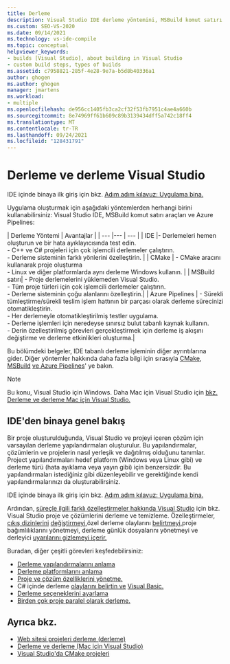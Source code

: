 ```yaml
---
title: Derleme
description: Visual Studio IDE derleme yöntemini, MSBuild komut satırı araçları derleme yöntemini veya uygulama derlemek için Azure Pipelines yöntemini kullanmayı öğrenin.
ms.custom: SEO-VS-2020
ms.date: 09/14/2021
ms.technology: vs-ide-compile
ms.topic: conceptual
helpviewer_keywords:
- builds [Visual Studio], about building in Visual Studio
- custom build steps, types of builds
ms.assetid: c7958821-285f-4e28-9e7a-b5d8b40336a1
author: ghogen
ms.author: ghogen
manager: jmartens
ms.workload:
- multiple
ms.openlocfilehash: de956cc1405fb3ca2cf32f53fb7951c4ae4a660b
ms.sourcegitcommit: 8e74969ff61b609c89b3139434dff5a742c18ff4
ms.translationtype: MT
ms.contentlocale: tr-TR
ms.lasthandoff: 09/24/2021
ms.locfileid: "128431791"
---
```

# <a name="compile-and-build-in-visual-studio"></a>Derleme ve derleme Visual Studio

IDE içinde binaya ilk giriş için bkz. [Adım adım kılavuz: Uygulama bina.](walkthrough-building-an-application.md)

Uygulama oluşturmak için aşağıdaki yöntemlerden herhangi birini kullanabilirsiniz: Visual Studio IDE, MSBuild komut satırı araçları ve Azure Pipelines:

| Derleme Yöntemi | Avantajlar |
| --- |--- | --- |
| IDE |- Derlemeleri hemen oluşturun ve bir hata ayıklayıcısında test edin.<br />- C++ ve C# projeleri için çok işlemcili derlemeler çalıştırın.<br />- Derleme sisteminin farklı yönlerini özelleştirin. |
| CMake | - CMake aracını kullanarak proje oluşturma<br />- Linux ve diğer platformlarda aynı derleme Windows kullanın. |
| MSBuild satırı| - Proje derlemelerini yüklemeden Visual Studio.<br />- Tüm proje türleri için çok işlemcili derlemeler çalıştırın.<br />- Derleme sisteminin çoğu alanlarını özelleştirin.|
| Azure Pipelines | - Sürekli tümleştirme/sürekli teslim işlem hattının bir parçası olarak derleme sürecinizi otomatikleştirin.<br />- Her derlemeyle otomatikleştirilmiş testler uygulama.<br />- Derleme işlemleri için neredeyse sınırsız bulut tabanlı kaynak kullanın.<br />- Derin özelleştirilmiş görevleri gerçekleştirmek için derleme iş akışını değiştirme ve derleme etkinlikleri oluşturma.|

Bu bölümdeki belgeler, IDE tabanlı derleme işleminin diğer ayrıntılarına gider. Diğer yöntemler hakkında daha fazla bilgi için sırasıyla [CMake](/cpp/build/cmake-projects-in-visual-studio), [MSBuild](../msbuild/msbuild.md) [ve Azure Pipelines](/azure/devops/pipelines/index?view=vsts&preserve-view=true)' ye bakın.

> [!NOTE]
> Bu konu, Visual Studio için Windows. Daha Mac için Visual Studio için [bkz. Derleme ve derleme Mac için Visual Studio.](/visualstudio/mac/compiling-and-building)

## <a name="overview-of-building-from-the-ide"></a>IDE'den binaya genel bakış

Bir proje oluşturulduğunda, Visual Studio ve projeyi içeren çözüm için varsayılan derleme yapılandırmaları oluşturulur.  Bu yapılandırmalar, çözümlerin ve projelerin nasıl yerleşik ve dağıtılmış olduğunu tanımlar. Project yapılandırmaları hedef platform (Windows veya Linux gibi) ve derleme türü (hata ayıklama veya yayın gibi) için benzersizdir. Bu yapılandırmaları istediğiniz gibi düzenleyebilir ve gerektiğinde kendi yapılandırmalarınızı da oluşturabilirsiniz.

IDE içinde binaya ilk giriş için bkz. [Adım adım kılavuz: Uygulama bina.](walkthrough-building-an-application.md)

Ardından, [süreçle ilgili farklı özelleştirmeler hakkında Visual Studio](building-and-cleaning-projects-and-solutions-in-visual-studio.md) için bkz. Visual Studio proje ve çözümlerini derleme ve temizleme. Özelleştirmeler, [çıkış dizinlerini](how-to-change-the-build-output-directory.md) [değiştirmeyi,](specifying-custom-build-events-in-visual-studio.md)özel derleme olaylarını [belirtmeyi,](how-to-create-and-remove-project-dependencies.md)proje bağımlılıklarını yönetmeyi, [](how-to-view-save-and-configure-build-log-files.md)derleme günlük dosyalarını yönetmeyi ve derleyici [uyarılarını gizlemeyi içerir.](how-to-suppress-compiler-warnings.md)

Buradan, diğer çeşitli görevleri keşfedebilirsiniz:
- [Derleme yapılandırmalarını anlama](understanding-build-configurations.md)
- [Derleme platformlarını anlama](understanding-build-platforms.md)
- [Proje ve çözüm özelliklerini yönetme.](managing-project-and-solution-properties.md)
- C# içinde derleme [olaylarını belirtin ve](how-to-specify-build-events-csharp.md) [Visual Basic.](how-to-specify-build-events-visual-basic.md)
- [Derleme seçeneklerini ayarlama](reference/options-dialog-box-projects-and-solutions-build-and-run.md)
- [Birden çok proje paralel olarak derleme.](../msbuild/building-multiple-projects-in-parallel-with-msbuild.md)

## <a name="see-also"></a>Ayrıca bkz.

- [Web sitesi projeleri derleme (derleme)](/previous-versions/hwxa5aha(v=vs.140))
- [Derleme ve derleme (Mac için Visual Studio)](/visualstudio/mac/compiling-and-building)
- [Visual Studio'da CMake projeleri](/cpp/build/cmake-projects-in-visual-studio)